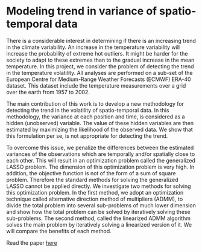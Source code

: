 ﻿# Modeling trend in variance of spatio-temporal data

There is a considerable interest in determining if there is an increasing trend in the climate variability. An increase in the temperature variability will increase the
probability of extreme hot outliers. It might be harder for the society to adapt to these extremes than to the gradual increase in the mean temperature.
In this project, we consider the problem of detecting the trend in the temperature
volatility. All analyses are performed on a sub-set of the European Centre for Medium-Range Weather Forecasts (ECMWF) ERA-40 dataset. This dataset include the
temperature measurements over a grid over the earth from 1957 to 2002.

The main contribution of this work is to develop a new methodology for detecting
the trend in the volatility of spatio-temporal data. In this methodology, the variance at each position and time, is considered as a hidden (unobserved) variable. The value of these hidden variables are then estimated by maximizing the likelihood of the observed data. We show that this formulation per se, is not appropriate for detecting the trend.

To overcome this issue, we penalize the differences between the estimated variances of the observations which are temporally and/or spatially close to each other. This will result in an optimization problem called the generalized LASSO problem. The dimension of this optimization problem is very high. In addition, the objective function is not of the form of a sum of square problem. Therefore the standard methods for solving the generalized LASSO cannot be applied directly. We investigate two methods for solving this optimization problem. In the first method, we adopt an optimization technique called alternative direction method of multipliers (ADMM), to divide the total problem into several sub-problems of much lower dimension and show how the total problem can be solved by iteratively solving these sub-problems. The second method, called the linearized ADMM algorithm solves the main problem by iteratively solving a linearized version of it. We will compare the benefits of each method.

Read the paper [here](https://github.com/akhodadadi/VolatilityTrend/blob/master/working_paper.pdf)
